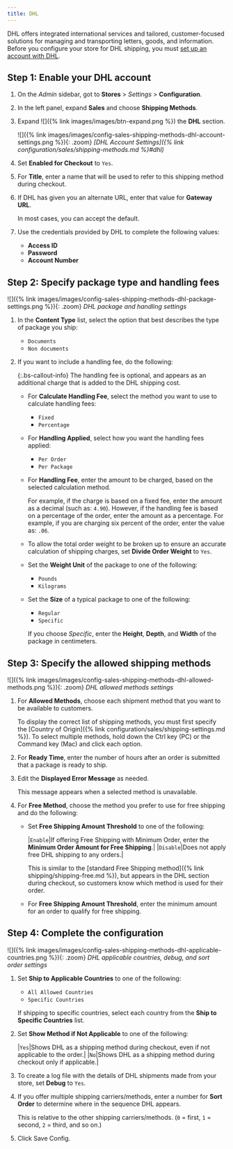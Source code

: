 ```yaml
---
title: DHL
---
```


DHL offers integrated international services and tailored, customer-focused solutions for managing and transporting letters, goods, and information. Before you configure your store for DHL shipping, you must [set up an account with DHL][1].

## Step 1: Enable your DHL account

1. On the _Admin_ sidebar, got to **Stores** > _Settings_ > **Configuration**.

1. In the left panel, expand **Sales** and choose **Shipping Methods**.

1. Expand ![]({% link images/images/btn-expand.png %}) the **DHL** section.

   ![]({% link images/images/config-sales-shipping-methods-dhl-account-settings.png %}){: .zoom}
   _[DHL Account Settings]({% link configuration/sales/shipping-methods.md %}#dhl)_

1. Set **Enabled for Checkout** to `Yes`.

1. For **Title**, enter a name that will be used to refer to this shipping method during checkout.

1. If DHL has given you an alternate URL, enter that value for **Gateway URL**.

   In most cases, you can accept the default.

1. Use the credentials provided by DHL to complete the following values:

   - **Access ID**
   - **Password**
   - **Account Number**

## Step 2: Specify package type and handling fees

![]({% link images/images/config-sales-shipping-methods-dhl-package-settings.png %}){: .zoom}
_DHL package and handling settings_

1. In the **Content Type** list, select the option that best describes the type of package you ship:

   - `Documents`
   - `Non documents`

1. If you want to include a handling fee, do the following:

   {:.bs-callout-info}
   The handling fee is optional, and appears as an additional charge that is added to the DHL shipping cost.

   - For **Calculate Handling Fee**, select the method you want to use to calculate handling fees:

      - `Fixed`
      - `Percentage`

   - For **Handling Applied**, select how you want the handling fees applied:

      - `Per Order`
      - `Per Package`

   - For **Handling Fee**, enter the amount to be charged, based on the selected calculation method.

      For example, if the charge is based on a fixed fee, enter the amount as a decimal (such as: `4.90`). However, if the handling fee is based on a percentage of the order, enter the amount as a percentage. For example, if you are charging six percent of the order, enter the value as: `.06`.

   - To allow the total order weight to be broken up to ensure an accurate calculation of shipping charges, set **Divide Order Weight** to `Yes`.

   - Set the **Weight Unit** of the package to one of the following:

      - `Pounds`
      - `Kilograms`

   - Set the **Size** of a typical package to one of the following:

      - `Regular`
      - `Specific`

      If you choose _Specific_, enter the **Height**, **Depth**, and **Width** of the package in centimeters.

## Step 3: Specify the allowed shipping methods

![]({% link images/images/config-sales-shipping-methods-dhl-allowed-methods.png %}){: .zoom}
_DHL allowed methods settings_

1. For **Allowed Methods**, choose each shipment method that you want to be available to customers.

   To display the correct list of shipping methods, you must first specify the [Country of Origin]({% link configuration/sales/shipping-settings.md %}). To select multiple methods, hold down the Ctrl key (PC) or the Command key (Mac) and click each option.

1. For **Ready Time**, enter the number of hours after an order is submitted that a package is ready to ship.

1. Edit the **Displayed Error Message** as needed.

   This message appears when a selected method is unavailable.

1. For **Free Method**, choose the method you prefer to use for free shipping and do the following:

   - Set **Free Shipping Amount Threshold** to one of the following:

      |`Enable`|If offering Free Shipping with Minimum Order, enter the **Minimum Order Amount for Free Shipping**.|
      |`Disable`|Does not apply free DHL shipping to any orders.|

      This is similar to the [standard Free Shipping method]({% link shipping/shipping-free.md %}), but appears in the DHL section during checkout, so customers know which method is used for their order.

   - For **Free Shipping Amount Threshold**, enter the minimum amount for an order to qualify for free shipping.

## Step 4: Complete the configuration

![]({% link images/images/config-sales-shipping-methods-dhl-applicable-countries.png %}){: .zoom}
*DHL applicable countries, debug, and sort order settings*

1. Set **Ship to Applicable Countries** to one of the following:

   - `All Allowed Countries`
   - `Specific Countries`

   If shipping to specific countries, select each country from the **Ship to Specific Countries** list.

1. Set **Show Method if Not Applicable** to one of the following:

    |`Yes`|Shows DHL as a shipping method during checkout, even if not applicable to the order.|
    |`No`|Shows DHL as a shipping method during checkout only if applicable.|

1. To create a log file with the details of DHL shipments made from your store, set **Debug** to `Yes`.

1. If you offer multiple shipping carriers/methods, enter a number for **Sort Order** to determine where in the sequence DHL appears.

   This is relative to the other shipping carriers/methods. (`0` = first, `1` = second, `2` = third, and so on.)

1. Click <span class="btn">Save Config</span>.

[1]: https://www.dhl.com/global-en/home/digital-partners-integrations/e-commerce-platforms/magento.html